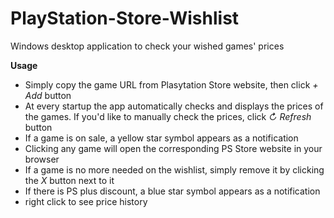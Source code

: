 # PlayStation-Store-Wishlist
Windows desktop application to check your wished games' prices

**Usage**

 - Simply copy the game URL from Plasytation Store website, then click _+ Add_ button
 - At every startup the app automatically checks and displays the prices of the games. If you'd like to manually check the prices, click _↻ Refresh_ button
 - If a game is on sale, a yellow star symbol appears as a notification
 - Clicking any game will open the corresponding PS Store website in your browser
 - If a game is no more needed on the wishlist, simply remove it by clicking the _X_ button next to it
 - If there is PS plus discount, a blue star symbol appears as a notification
 - right click to see price history



